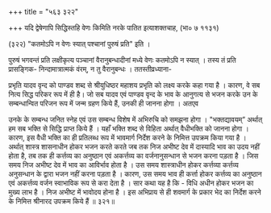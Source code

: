 +++
title = "५६३ ३२२"

+++
यदि द्वेषेणापि सिद्धिस्तहि वेणः किमिति नरके पातित इत्याशक्तचाह, (भा० ७ ११३१) 

(३२२) "कतमोऽपि न वेणः स्यात् पश्चानां पुरुषं प्रति" इति । 

पुरुषं भगवन्तं प्रति लक्षीकृत्य पञ्चानां वैरानुबन्धादीनां मध्ये वेणः कतमोऽपि न स्यात् । तस्य तं प्रति प्रासङ्गिक- निन्दामात्रात्मकं वंरम्, न तु वैरानुबन्धः । ततस्तीव्रध्याना- 

प्रभृति यादव वृन्द को पाण्डव शब्द से श्रीयुधिष्ठर महाशय प्रभृति को लक्ष्य करके कहा गया है । कारण, वे सब नित्य सिद्ध परिकर रूप में ही है। जो सब यादव एवं पाण्डव वृन्द के भाव के आनुगत्य से भजन करके उन के सम्बन्धान्वित परिजन रूप में जन्म ग्रहण किये हैं, उनकी ही जानना होगा । अतएव 

उनके के सम्बन्ध जनित स्नेह एवं उस सम्बन्ध विशेष में अभिरुचि को समझना होगा । "भक्तद्यावयम्” अर्थात् हम सब भक्ति से सिद्धि प्राप्त किये हैं । यहाँ भक्ति शब्द से विहिता अर्थात् वैधीभक्ति को जानना होगा । कारण, इस वैधी भक्ति का ही प्रतिलब्ध रूप में भावमार्ग निर्देश करने के निमित्त उपक्रम किया गया है । अर्थात् शास्त्र शासनाधीन होकर भजन करते करते जब तक निज अभीष्ट देव में दास्यादि भाव का उदय नहीं होता है, तब तक ही कर्त्तव्य का अनुष्ठान एवं अकर्त्तव्य का वर्जनानुसन्धान से भजन करना पड़ता है । जिस समय निज अभीष्ट देव में भाव का आविर्भाव होता है । उस समय शास्त्राधीन होकर कर्त्तव्या कर्त्तव्य अनुसन्धान के द्वारा भजन नहीं करना पड़ता है । कारण, उस समय भाव ही कर्त्ता होकर कर्त्तव्य का अनुष्ठान एवं अकर्त्तव्य वर्जन स्वाभाविक रूप से करा देता है । सार कथा यह है कि - विधि अधीन होकर भजन का मुख्य लाभ है । निज अभीष्ट में भावोदय होना है । इस अभिप्राय से ही शवमार्ग के प्रकार भेद का निर्देश करने के निमित्त श्रीनारद उपक्रम किये हैं ॥ ३२१॥ 
